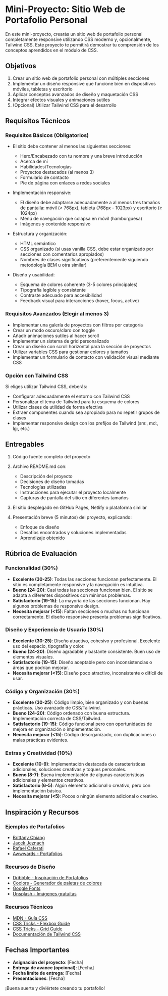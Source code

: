 # Mini-Proyecto: Sitio Web de Portafolio Personal

En este mini-proyecto, crearás un sitio web de portafolio personal completamente responsive utilizando CSS moderno y, opcionalmente, Tailwind CSS. Este proyecto te permitirá demostrar tu comprensión de los conceptos aprendidos en el módulo de CSS.

## Objetivos

1. Crear un sitio web de portafolio personal con múltiples secciones
2. Implementar un diseño responsive que funcione bien en dispositivos móviles, tabletas y escritorio
3. Aplicar conceptos avanzados de diseño y maquetación CSS
4. Integrar efectos visuales y animaciones sutiles
5. (Opcional) Utilizar Tailwind CSS para el desarrollo

## Requisitos Técnicos

### Requisitos Básicos (Obligatorios)

- El sitio debe contener al menos las siguientes secciones:
  - Hero/Encabezado con tu nombre y una breve introducción
  - Acerca de mí
  - Habilidades/Tecnologías
  - Proyectos destacados (al menos 3)
  - Formulario de contacto
  - Pie de página con enlaces a redes sociales

- Implementación responsive:
  - El diseño debe adaptarse adecuadamente a al menos tres tamaños de pantalla: móvil (< 768px), tableta (768px - 1023px) y escritorio (≥ 1024px)
  - Menú de navegación que colapsa en móvil (hamburguesa)
  - Imágenes y contenido responsivo

- Estructura y organización:
  - HTML semántico
  - CSS organizado (si usas vanilla CSS, debe estar organizado por secciones con comentarios apropiados)
  - Nombres de clases significativos (preferentemente siguiendo metodología BEM u otra similar)

- Diseño y usabilidad:
  - Esquema de colores coherente (3-5 colores principales)
  - Tipografía legible y consistente
  - Contraste adecuado para accesibilidad
  - Feedback visual para interacciones (hover, focus, active)

### Requisitos Avanzados (Elegir al menos 3)

- Implementar una galería de proyectos con filtros por categoría
- Crear un modo oscuro/claro con toggle
- Añadir animaciones sutiles al hacer scroll
- Implementar un sistema de grid personalizado
- Crear un diseño con scroll horizontal para la sección de proyectos
- Utilizar variables CSS para gestionar colores y tamaños
- Implementar un formulario de contacto con validación visual mediante CSS

### Opción con Tailwind CSS

Si eliges utilizar Tailwind CSS, deberás:

- Configurar adecuadamente el entorno con Tailwind CSS
- Personalizar el tema de Tailwind para tu esquema de colores
- Utilizar clases de utilidad de forma efectiva
- Extraer componentes cuando sea apropiado para no repetir grupos de clases
- Implementar responsive design con los prefijos de Tailwind (sm:, md:, lg:, etc.)

## Entregables

1. Código fuente completo del proyecto
2. Archivo README.md con:
   - Descripción del proyecto
   - Decisiones de diseño tomadas
   - Tecnologías utilizadas
   - Instrucciones para ejecutar el proyecto localmente
   - Capturas de pantalla del sitio en diferentes tamaños

3. El sitio desplegado en GitHub Pages, Netlify o plataforma similar
4. Presentación breve (5 minutos) del proyecto, explicando:
   - Enfoque de diseño
   - Desafíos encontrados y soluciones implementadas
   - Aprendizaje obtenido

## Rúbrica de Evaluación

### Funcionalidad (30%)
- **Excelente (30-25)**: Todas las secciones funcionan perfectamente. El sitio es completamente responsive y la navegación es intuitiva.
- **Bueno (24-20)**: Casi todas las secciones funcionan bien. El sitio se adapta a diferentes dispositivos con mínimos problemas.
- **Satisfactorio (19-15)**: La mayoría de las secciones funcionan. Hay algunos problemas de responsive design.
- **Necesita mejorar (<15)**: Faltan secciones o muchas no funcionan correctamente. El diseño responsive presenta problemas significativos.

### Diseño y Experiencia de Usuario (30%)
- **Excelente (30-25)**: Diseño atractivo, cohesivo y profesional. Excelente uso del espacio, tipografía y color.
- **Bueno (24-20)**: Diseño agradable y bastante consistente. Buen uso de elementos visuales.
- **Satisfactorio (19-15)**: Diseño aceptable pero con inconsistencias o áreas que podrían mejorar.
- **Necesita mejorar (<15)**: Diseño poco atractivo, inconsistente o difícil de usar.

### Código y Organización (30%)
- **Excelente (30-25)**: Código limpio, bien organizado y con buenas prácticas. Uso avanzado de CSS/Tailwind.
- **Bueno (24-20)**: Código ordenado con buena estructura. Implementación correcta de CSS/Tailwind.
- **Satisfactorio (19-15)**: Código funcional pero con oportunidades de mejora en organización o implementación.
- **Necesita mejorar (<15)**: Código desorganizado, con duplicaciones o malas prácticas evidentes.

### Extras y Creatividad (10%)
- **Excelente (10-9)**: Implementación destacada de características adicionales, soluciones creativas y toques personales.
- **Bueno (8-7)**: Buena implementación de algunas características adicionales y elementos creativos.
- **Satisfactorio (6-5)**: Algún elemento adicional o creativo, pero con implementación básica.
- **Necesita mejorar (<5)**: Pocos o ningún elemento adicional o creativo.

## Inspiración y Recursos

### Ejemplos de Portafolios
- [Brittany Chiang](https://brittanychiang.com/)
- [Jacek Jeznach](https://jacekjeznach.com/)
- [Rafael Caferati](https://caferati.me/)
- [Awwwards - Portafolios](https://www.awwwards.com/websites/portfolio/)

### Recursos de Diseño
- [Dribbble - Inspiración de Portafolios](https://dribbble.com/search/portfolio)
- [Coolors - Generador de paletas de colores](https://coolors.co/)
- [Google Fonts](https://fonts.google.com/)
- [Unsplash - Imágenes gratuitas](https://unsplash.com/)

### Recursos Técnicos
- [MDN - Guía CSS](https://developer.mozilla.org/es/docs/Web/CSS)
- [CSS Tricks - Flexbox Guide](https://css-tricks.com/snippets/css/a-guide-to-flexbox/)
- [CSS Tricks - Grid Guide](https://css-tricks.com/snippets/css/complete-guide-grid/)
- [Documentación de Tailwind CSS](https://tailwindcss.com/docs)

## Fechas Importantes

- **Asignación del proyecto**: [Fecha]
- **Entrega de avance (opcional)**: [Fecha]
- **Fecha límite de entrega**: [Fecha]
- **Presentaciones**: [Fecha]

¡Buena suerte y diviértete creando tu portafolio! 